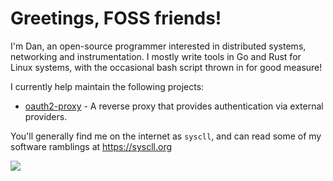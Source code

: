 # Greetings, FOSS friends!

I'm Dan, an open-source programmer interested in distributed systems, networking and instrumentation. I mostly write tools in Go and Rust for Linux systems, with the occasional bash script thrown in for good measure!

I currently help maintain the following projects:
- [oauth2-proxy](https://github.com/oauth2-proxy/oauth2-proxy) - A reverse proxy that provides authentication via external providers. 

You'll generally find me on the internet as `syscll`, and can read some of my software ramblings at https://syscll.org

![](https://media.giphy.com/media/i79P9wUfnmPyo/giphy.gif)
